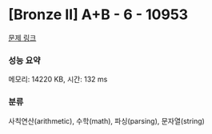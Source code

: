 # [Bronze II] A+B - 6 - 10953 

[문제 링크](https://www.acmicpc.net/problem/10953) 

### 성능 요약

메모리: 14220 KB, 시간: 132 ms

### 분류

사칙연산(arithmetic), 수학(math), 파싱(parsing), 문자열(string)

